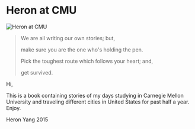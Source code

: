 Heron at CMU
=======

![Heron at CMU](http://heronyang.gitbooks.io/cmu/content/images/cover.jpg)

> We are all writing our own stories; but,
>
> make sure you are the one who's holding the pen.
>
> Pick the toughest route which follows your heart; and,
>
> get survived.

Hi,

This is a book containing stories of my days studying in Carnegie Mellon University and traveling different cities in United States for past half a year. Enjoy.

Heron Yang
2015
